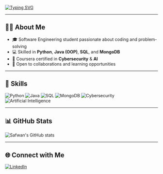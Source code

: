 <!-- Animated Intro -->
[![Typing SVG](https://readme-typing-svg.herokuapp.com?size=22&duration=4000&color=36BCF7&center=true&vCenter=true&width=500&lines=Software+Engineering+Student;Python+%26+Java+Developer;SQL+%26+MongoDB;Cybersecurity+%26+AI+Certified)](https://git.io/typing-svg)

---

## 👨‍💻 About Me
- 🎓 Software Engineering student passionate about coding and problem-solving  
- 💻 Skilled in **Python**, **Java (OOP)**, **SQL**, and **MongoDB**  
- 📜 Coursera certified in **Cybersecurity** & **AI**  
- 🤝 Open to collaborations and learning opportunities  

---

## 🚀 Skills
![Python](https://img.shields.io/badge/Python-3776AB?style=for-the-badge&logo=python&logoColor=white)
![Java](https://img.shields.io/badge/Java-ED8B00?style=for-the-badge&logo=java&logoColor=white)
![SQL](https://img.shields.io/badge/SQL-003B57?style=for-the-badge&logo=mysql&logoColor=white)
![MongoDB](https://img.shields.io/badge/MongoDB-4DB33D?style=for-the-badge&logo=mongodb&logoColor=white)
![Cybersecurity](https://img.shields.io/badge/Cybersecurity-FF5733?style=for-the-badge&logo=protonmail&logoColor=white)
![Artificial Intelligence](https://img.shields.io/badge/AI-8A2BE2?style=for-the-badge&logo=ai&logoColor=white)

---

## 📊 GitHub Stats
![Safwan's GitHub stats](https://github-readme-stats.vercel.app/api?username=MuhammadSafwan&show_icons=true&theme=tokyonight)

---

## 🌐 Connect with Me
[![LinkedIn](https://img.shields.io/badge/LinkedIn-0077B5?style=for-the-badge&logo=linkedin&logoColor=white)](https://www.linkedin.com/in/muhammad-safwan-8273b8327)
